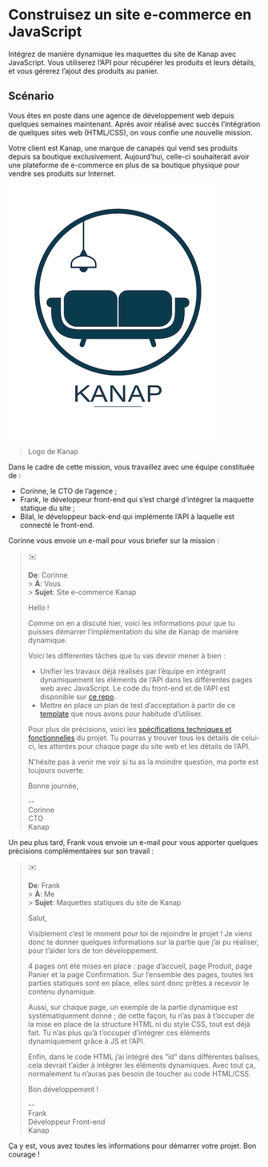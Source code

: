 # Construisez un site e-commerce en JavaScript

Intégrez de manière dynamique les maquettes du site de Kanap avec JavaScript. Vous utiliserez l’API pour récupérer les produits et leurs détails, et vous gérerez l’ajout des produits au panier.

## Scénario

Vous êtes en poste dans une agence de développement web depuis quelques semaines maintenant. Après avoir réalisé avec succès l’intégration de quelques sites web (HTML/CSS), on vous confie une nouvelle mission.

Votre client est Kanap, une marque de canapés qui vend ses produits depuis sa boutique exclusivement. Aujourd’hui, celle-ci souhaiterait avoir une plateforme de e-commerce en plus de sa boutique physique pour vendre ses produits sur Internet.

![Un canapé avec une lampe et marqué Kanap](docs/kanaplogo.png)

> Logo de Kanap

Dans le cadre de cette mission, vous travaillez avec une équipe constituée de :

- Corinne, le CTO de l’agence ;
- Frank, le développeur front-end qui s’est chargé d’intégrer la maquette statique du site ;
- Bilal, le développeur back-end qui implémente l’API à laquelle est connecté le front-end.

Corinne vous envoie un e-mail pour vous briefer sur la mission :

> :envelope:
>
> **De**: Corinne <br /> > **À**: Vous <br /> > **Sujet**: Site e-commerce Kanap <br />
>
> Hello !
>
> Comme on en a discuté hier, voici les informations pour que tu puisses démarrer l’implémentation du site de Kanap de manière dynamique.
>
> Voici les différentes tâches que tu vas devoir mener à bien :
>
> - Unifier les travaux déjà réalisés par l’équipe en intégrant dynamiquement les éléments de l’API dans les différentes pages web avec JavaScript. Le code du front-end et de l’API est disponible sur [ce repo](https://github.com/OpenClassrooms-Student-Center/P5-Dev-Web-Kanap).
> - Mettre en place un plan de test d’acceptation à partir de ce [template](https://s3.eu-west-1.amazonaws.com/course.oc-static.com/projects/DWJ_FR_P5/DW+P5+-+Modele+plan+tests+acceptation.xlsx) que nous avons pour habitude d’utiliser.
>
> Pour plus de précisions, voici les [spécifications techniques et fonctionnelles](docs/specifications.pdf) du projet. Tu pourras y trouver tous les détails de celui-ci, les attentes pour chaque page du site web et les détails de l’API.
>
> N'hésite pas à venir me voir si tu as la moindre question, ma porte est toujours ouverte.
>
> Bonne journée,
>
> -- <br />
> Corinne <br />
> CTO <br />
> Kanap

Un peu plus tard, Frank vous envoie un e-mail pour vous apporter quelques précisions complémentaires sur son travail :

> :envelope:
>
> **De**: Frank <br /> > **À**: Me <br /> > **Sujet**: Maquettes statiques du site de Kanap <br />
>
> Salut,
>
> Visiblement c’est le moment pour toi de rejoindre le projet ! Je viens donc te donner quelques informations sur la partie que j’ai pu réaliser, pour t’aider lors de ton développement.
>
> 4 pages ont été mises en place : page d’accueil, page Produit, page Panier et la page Confirmation. Sur l’ensemble des pages, toutes les parties statiques sont en place, elles sont donc prêtes à recevoir le contenu dynamique.
>
> Aussi, sur chaque page, un exemple de la partie dynamique est systématiquement donné ; de cette façon, tu n’as pas à t’occuper de la mise en place de la structure HTML ni du style CSS, tout est déjà fait. Tu n’as plus qu’à t’occuper d’intégrer ces éléments dynamiquement grâce à JS et l’API.
>
> Enfin, dans le code HTML j’ai intégré des “id” dans différentes balises, cela devrait t’aider à intégrer les éléments dynamiques. Avec tout ça, normalement tu n’auras pas besoin de toucher au code HTML/CSS.
>
> Bon développement !
>
> -- <br />
> Frank <br />
> Développeur Front-end <br />
> Kanap

Ça y est, vous avez toutes les informations pour démarrer votre projet. Bon courage !
